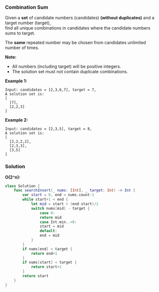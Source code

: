 
### Combination Sum

Given a __set__ of candidate numbers (candidates) __(without duplicates)__ and a target number (target),</br> 
find all unique combinations in candidates where the candidate numbers sums to target.

The __same__ repeated number may be chosen from candidates unlimited number of times.

__Note:__

* All numbers (including target) will be positive integers.
* The solution set must not contain duplicate combinations.

__Example 1:__
```
Input: candidates = [2,3,6,7], target = 7,
A solution set is:
[
  [7],
  [2,2,3]
]
```
__Example 2:__
```
Input: candidates = [2,3,5], target = 8,
A solution set is:
[
  [2,2,2,2],
  [2,3,3],
  [3,5]
]
```

### Solution
__O(2^n):__
```Swift
class Solution {
    func searchInsert(_ nums: [Int], _ target: Int) -> Int {
        var start = 0, end = nums.count-1
        while start+1 < end {
            let mid = start + (end-start)/2
            switch nums[mid] - target {
                case 0:
                return mid
                case Int.min..<0:
                start = mid
                default:
                end = mid
            }
        }
        if nums[end] < target {
            return end+1
        }
        if nums[start] < target {
            return start+1
        }
        return start
    }
}
```